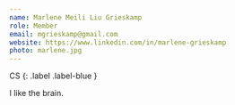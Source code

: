```yaml
---
name: Marlene Meili Liu Grieskamp
role: Member
email: mgrieskamp@gmail.com
website: https://www.linkedin.com/in/marlene-grieskamp
photo: marlene.jpg
---
```


CS
{: .label .label-blue }

I like the brain.

